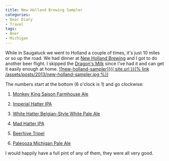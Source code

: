 ```yaml
---
title: New Holland Brewing Sampler
categories:
- Dear Diary
- Travel
tags:
- Beer
- Michigan
---
```


While in Saugatuck we went to Holland a couple of times, it's just 10 miles or so up the road. We had dinner at [New Holland Brewing](http://newhollandbrew.com) and I got to do another beer flight. I skipped the [Dragon's Milk](http://new-holland.squarespace.com/beer/mainstays/dragons-milk-bourbon-barrel-stout/) since I've had it and can get it easily enough at home.
[![new-holland-sampler]({{ site.url }}{% link /assets/posts/2013/new-holland-sampler.jpg %})](http://thingelstad.com/s/new-holland-brewing-sampler/new-holland-sampler/img)

The numbers start at the bottom (6 o'clock is 1) and go clockwise:



  1. [Monkey King Saison Farmhouse Ale](http://new-holland.squarespace.com/beer/mainstays/monkey-king-saison-farmhouse-ale/)


  2. [Imperial Hatter IPA](http://new-holland.squarespace.com/beer/mainstays/imperial-hatter-imperial-india-pale-ale/)


  3. [White Hatter Belgian-Style White Pale Ale](http://new-holland.squarespace.com/beer/seasonals/white-mad-hatter-belgian-style-white-pale-ale/)


  4. [Mad Hatter IPA](http://new-holland.squarespace.com/beer/mainstays/mad-hatter-india-pale-ale/)


  5. [Beerhive Tripel](http://new-holland.squarespace.com/beer/high-gravity-series/beerhive-honey-ginger-tripel-ale/)


  6. [Paleooza Michigan Pale Ale](http://new-holland.squarespace.com/beer/agribrew/paleooza/)

I would happily have a full pint of any of them, they were all very good.
